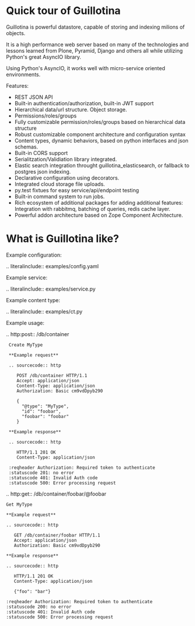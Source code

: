 # Quick tour of Guillotina

Guillotina is powerful datastore, capable of storing and indexing milions of objects.

It is a high performance web server based on many of the technologies and lessons learned
from Plone, Pyramid, Django and others all while utilizing Python's great AsyncIO library.

Using Python's AsyncIO, it works well with micro-service oriented environments.

Features:
 - REST JSON API
 - Built-in authentication/authorization, built-in JWT support
 - Hierarchical data/url structure. Object storage.
 - Permissions/roles/groups
 - Fully customizable permission/roles/groups based on hierarchical data structure
 - Robust customizable component architecture and configuration syntax
 - Content types, dynamic behaviors, based on python interfaces and json schemas.
 - Built-in CORS support
 - Serialitzation/Validiation library integrated.
 - Elastic search integration throught guillotina_elasticsearch, or fallback to postgres
   json indexing.
 - Declarative configuration using decorators.
 - Integrated cloud storage file uploads.
 - py.test fixtues for easy service/api/endpoint testing
 - Built-in command system to run jobs.
 - Rich ecosystem of additional packages for adding additional features: Integration with
   rabbitmq, batching of queries, redis cache layer.
 - Powerful  addon architecture based on Zope Component Architecture.


What is Guillotina like?
========================

Example configuration:

.. literalinclude:: examples/config.yaml

Example service:

.. literalinclude:: examples/service.py

Example content type:

.. literalinclude:: examples/ct.py

Example usage:

.. http:post:: /db/container

     Create MyType

     **Example request**

     .. sourcecode:: http

        POST /db/container HTTP/1.1
        Accept: application/json
        Content-Type: application/json
        Authorization: Basic cm9vdDpyb290

        {
          "@type": "MyType",
          "id": "foobar",
          "foobar": "foobar"
        }

     **Example response**

     .. sourcecode:: http

        HTTP/1.1 201 OK
        Content-Type: application/json

     :reqheader Authorization: Required token to authenticate
     :statuscode 201: no error
     :statuscode 401: Invalid Auth code
     :statuscode 500: Error processing request


.. http:get:: /db/container/foobar/@foobar

    Get MyType

    **Example request**

    .. sourcecode:: http

       GET /db/container/foobar HTTP/1.1
       Accept: application/json
       Authorization: Basic cm9vdDpyb290

    **Example response**

    .. sourcecode:: http

       HTTP/1.1 201 OK
       Content-Type: application/json

       {"foo": "bar"}

    :reqheader Authorization: Required token to authenticate
    :statuscode 200: no error
    :statuscode 401: Invalid Auth code
    :statuscode 500: Error processing request
